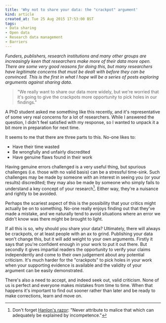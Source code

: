 ```yaml
---
title: 'Why not to share your data: the "crackpot" argument'
kind: article
created_at: Tue 25 Aug 2015 17:53:00 BST
tags:
- Data sharing
- Open data
- Research data management
- Barriers
---
```


*Funders, publishers, research institutions and many other groups are increasingly keen that researchers make more of their data more open.  There are some very good reasons for doing this, but many researchers have legitimate concerns that must be dealt with before they can be convinced. This is the first in what I hope will be a series of posts exploring arguments against sharing data.*

> "We really want to share our data more widely, but we're worried that it's going to give the crackpots more opportunity to pick holes in our findings."

A PhD student asked me something like this recently, and it's representative of some very real concerns for a lot of researchers.  While I answered the question, I didn't feel satisfied with my response, so I wanted to unpack it a bit more in preparation for next time.

It seems to me that there are three parts to this. No-one likes to:

- Have their time wasted
- Be wrongfully and unfairly discredited
- Have genuine flaws found in their work

Having genuine errors challenged is a very useful thing, but spurious challenges (i.e. those with no valid basis) can be a stressful time-sink.  Such challenges may be made by someone with an interest in seeing you (or your results) discredited; they may also be made by someone who simply fails to understand a key concept of your research[^1].  Either way, they're a nuisance and rightly to be avoided.

[^1]: Don't forget [Hanlon's razor](http://en.wikipedia.org/wiki/Hanlon%27s_razor): "Never attribute to malice that which can adequately be explained by incompetence."

Perhaps the scariest aspect of this is the possibility that your critics might actually be on to something.  No-one really enjoys finding out that they've made a mistake, and we naturally tend to avoid situations where an error we didn't know was there might be brought to light.

If all this is so, why should you share your data?  Ultimately, there will always be crackpots, or at least people with an ax to grind.  Publishing your data won't change this, but it will add weight to your own arguments.  Firstly it says that you're confident enough in your work to put it out there.  But secondly it gives impartial readers the opportunity to verify your claims independently and come to their own judgement about any potential criticism.  It's much harder for the "crackpots" to pick holes in your work when your supporting evidence is available and the validity of your argument can be easily demonstrated.

There's also a need to accept, and indeed seek out, valid criticism.  None of us is perfect and everyone makes mistakes from time to time.  When that happens it's important to find out sooner rather than later and be ready to make corrections, learn and move on.
